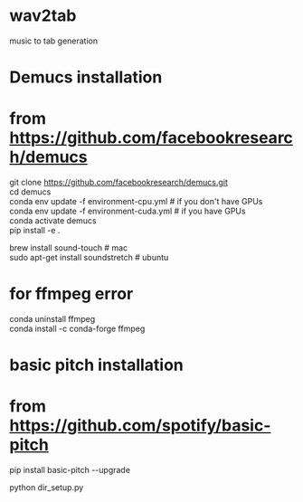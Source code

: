wav2tab
==============================

music to tab generation

# Demucs installation #
# from https://github.com/facebookresearch/demucs

git clone https://github.com/facebookresearch/demucs.git <br />
cd demucs <br />
conda env update -f environment-cpu.yml  # if you don't have GPUs <br />
conda env update -f environment-cuda.yml # if you have GPUs <br />
conda activate demucs <br />
pip install -e . <br />

brew install sound-touch  # mac <br />
sudo apt-get install soundstretch  # ubuntu <br />

# for ffmpeg error 
conda uninstall ffmpeg <br />
conda install -c conda-forge ffmpeg<br />

# basic pitch installation #
# from https://github.com/spotify/basic-pitch

pip install basic-pitch --upgrade

python dir_setup.py

